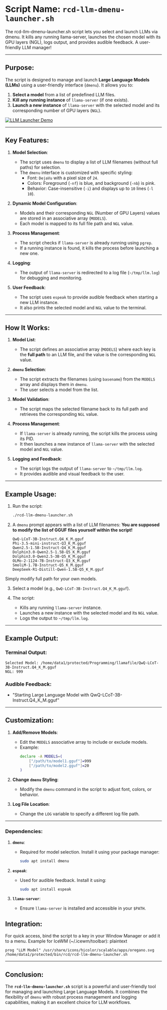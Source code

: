 # **Script Name**: `rcd-llm-dmenu-launcher.sh`

The rcd-llm-dmenu-launcher.sh script lets you select and launch LLMs via dmenu. It kills any running llama-server, launches the chosen model with its GPU layers (NGL), logs output, and provides audible feedback. A user-friendly LLM manager!

---

## **Purpose**:

The script is designed to manage and launch **Large Language Models (LLMs)** using a user-friendly interface (`dmenu`). It allows you to:

1. **Select a model** from a list of predefined LLM files.
2. **Kill any running instance** of `llama-server` (if one exists).
3. **Launch a new instance** of `llama-server` with the selected model and its corresponding number of GPU layers (`NGL`).

[![LLM Launcher Demo](https://img.youtube.com/vi/y3G1fHkLEaI/0.jpg)](https://www.youtube.com/watch?v=y3G1fHkLEaI)

---

## **Key Features**:

1. **Model Selection**:

   - The script uses `dmenu` to display a list of LLM filenames (without full paths) for selection.
   - The `dmenu` interface is customized with specific styling:
     - Font: `DejaVu` with a pixel size of `24`.
     - Colors: Foreground (`-nf`) is blue, and background (`-nb`) is pink.
     - Behavior: Case-insensitive (`-i`) and displays up to `10` lines (`-l 10`).

2. **Dynamic Model Configuration**:

   - Models and their corresponding `NGL` (Number of GPU Layers) values are stored in an associative array (`MODELS`).
   - Each model is mapped to its full file path and `NGL` value.

3. **Process Management**:

   - The script checks if `llama-server` is already running using `pgrep`.
   - If a running instance is found, it kills the process before launching a new one.

4. **Logging**:

   - The output of `llama-server` is redirected to a log file (`~/tmp/llm.log`) for debugging and monitoring.

5. **User Feedback**:

   - The script uses `espeak` to provide audible feedback when starting a new LLM instance.
   - It also prints the selected model and `NGL` value to the terminal.

---

## **How It Works**:

1. **Model List**:

   - The script defines an associative array (`MODELS`) where each key is the **full path** to an LLM file, and the value is the corresponding `NGL` value.

2. **`dmenu` Selection**:

   - The script extracts the filenames (using `basename`) from the `MODELS` array and displays them in `dmenu`.
   - The user selects a model from the list.

3. **Model Validation**:

   - The script maps the selected filename back to its full path and retrieves the corresponding `NGL` value.

4. **Process Management**:

   - If `llama-server` is already running, the script kills the process using its PID.
   - It then launches a new instance of `llama-server` with the selected model and `NGL` value.

5. **Logging and Feedback**:

   - The script logs the output of `llama-server` to `~/tmp/llm.log`.
   - It provides audible and visual feedback to the user.

---

## **Example Usage**:

1. Run the script:
   ```bash
   ./rcd-llm-dmenu-launcher.sh
   ```
2. A `dmenu` prompt appears with a list of LLM filenames:
   **You are supposed to modify the list of GGUF files yourself within the script!**
   ```
   QwQ-LCoT-3B-Instruct.Q4_K_M.gguf
   Phi-3.5-mini-instruct-Q3_K_M.gguf
   Qwen2.5-1.5B-Instruct-Q4_K_M.gguf
   Dolphin3.0-Qwen2.5-1.5B-Q5_K_M.gguf
   Dolphin3.0-Qwen2.5-3B-Q5_K_M.gguf
   OLMo-2-1124-7B-Instruct-Q3_K_M.gguf
   SmolLM-1.7B-Instruct-Q5_K_M.gguf
   DeepSeek-R1-Distill-Qwen-1.5B-Q5_K_M.gguf
   ```

Simply modify full path for your own models.

3. Select a model (e.g., `QwQ-LCoT-3B-Instruct.Q4_K_M.gguf`).

4. The script:

   - Kills any running `llama-server` instance.
   - Launches a new instance with the selected model and its `NGL` value.
   - Logs the output to `~/tmp/llm.log`.

---

## **Example Output**:

### Terminal Output:
```
Selected Model: /home/data1/protected/Programming/llamafile/QwQ-LCoT-3B-Instruct.Q4_K_M.gguf
NGL: 999
```

### Audible Feedback:
- "Starting Large Language Model with QwQ-LCoT-3B-Instruct.Q4_K_M.gguf"

---

## **Customization**:
1. **Add/Remove Models**:
   - Edit the `MODELS` associative array to include or exclude models.
   - Example:
     ```bash
     declare -A MODELS=(
         ["/path/to/model1.gguf"]=999
         ["/path/to/model2.gguf"]=20
     )
     ```

2. **Change `dmenu` Styling**:
   - Modify the `dmenu` command in the script to adjust font, colors, or behavior.

3. **Log File Location**:
   - Change the `LOG` variable to specify a different log file path.

---

### **Dependencies**:
1. **`dmenu`**:
   - Required for model selection. Install it using your package manager:
     ```bash
     sudo apt install dmenu
     ```

2. **`espeak`**:
   - Used for audible feedback. Install it using:
     ```bash
     sudo apt install espeak
     ```

3. **`llama-server`**:
   - Ensure `llama-server` is installed and accessible in your `$PATH`.

## Integration:

For quick access, bind the script to a key in your Window Manager or add it to a menu. Example for IceWM (~/.icewm/toolbar):
plaintext
```
prog "LLM Model" /usr/share/icons/hicolor/scalable/apps/oregano.svg /home/data1/protected/bin/rcd/rcd-llm-dmenu-launcher.sh
```

---

## **Conclusion**:

The **`rcd-llm-dmenu-launcher.sh`** script is a powerful and user-friendly tool for managing and launching Large Language Models. It combines the flexibility of `dmenu` with robust process management and logging capabilities, making it an excellent choice for LLM workflows.
